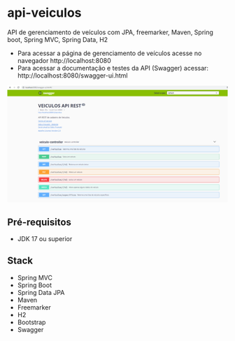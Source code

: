 # api-veiculos
API de gerenciamento de veículos com JPA, freemarker, Maven, Spring boot, Spring MVC, Spring Data, H2

- Para acessar a página de gerenciamento de veículos acesse no navegador http://localhost:8080
- Para acessar a documentação e testes da API (Swagger) acessar: http://localhost:8080/swagger-ui.html

<img src="https://github.com/fpreviatti/api-veiculos/blob/main/imagens-github/swagger.png" width="800px" height="auto">

## Pré-requisitos
- JDK 17 ou superior

## Stack
- Spring MVC
- Spring Boot
- Spring Data JPA
- Maven
- Freemarker
- H2
- Bootstrap
- Swagger
